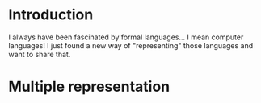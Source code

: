 # Introduction

I always have been fascinated by formal languages... I mean computer languages! I just found a new way of "representing" those languages and want to share that.

# Multiple representation
